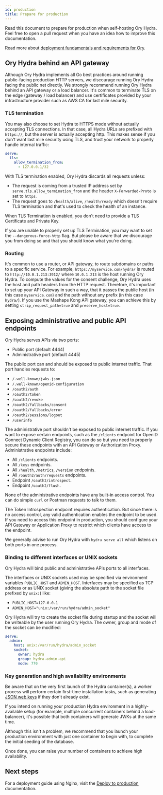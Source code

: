 ```yaml
---
id: production
title: Prepare for production
---
```


Read this document to prepare for production when self-hosting Ory Hydra.  
Feel free to open a pull request when you have an idea how to improve this documentation.

Read more about [deployment fundamentals and requirements for Ory](https://www.ory.sh/docs/ecosystem/deployment).

## Ory Hydra behind an API gateway

Although Ory Hydra implements all Go best practices around running public-facing production HTTP servers, we discourage running
Ory Hydra facing the public net directly. We strongly recommend running Ory Hydra behind an API gateway or a load balancer. It's
common to terminate TLS on the edge (gateway / load balancer) and use certificates provided by your infrastructure provider such
as AWS CA for last mile security.

### TLS termination

You may also choose to set Hydra to HTTPS mode without actually accepting TLS connections. In that case, all Hydra URLs are
prefixed with `https://`, but the server is actually accepting http. This makes sense if you don't want last mile security using
TLS, and trust your network to properly handle internal traffic:

```yaml
serve:
  tls:
    allow_termination_from:
      - 127.0.0.1/32
```

With TLS termination enabled, Ory Hydra discards all requests unless:

- The request is coming from a trusted IP address set by `serve.tls.allow_termination_from` and the header `X-Forwarded-Proto` is
  set to `https`.
- The request goes to `/health/alive`, `/health/ready` which doesn't require TLS termination and that's used to check the health
  of an instance.

When TLS Termination is enabled, you don't need to provide a TLS Certificate and Private Key.

If you are unable to properly set up TLS Termination, you may want to set the `--dangerous-force-http` flag. But please be aware
that we discourage you from doing so and that you should know what you're doing.

### Routing

It's common to use a router, or API gateway, to route subdomains or paths to a specific service. For example,
`https://myservice.com/hydra/` is routed to `http://10.0.1.213:3912/` where `10.0.1.213` is the host running Ory Hydra. To compute
the values for the consent challenge, Ory Hydra uses the host and path headers from the HTTP request. Therefore, it's important to
set up your API Gateway in such a way, that it passes the public host (in this case `myservice.com`) and the path without any
prefix (in this case `hydra/`). If you use the Mashape Kong API gateway, you can achieve this by setting `strip_request_path=true`
and `preserve_host=true.`

## Exposing administrative and public API endpoints

Ory Hydra serves APIs via two ports:

- Public port (default 4444)
- Administrative port (default 4445)

The public port can and should be exposed to public internet traffic. That port handles requests to:

- `/.well-known/jwks.json`
- `/.well-known/openid-configuration`
- `/oauth2/auth`
- `/oauth2/token`
- `/oauth2/revoke`
- `/oauth2/fallbacks/consent`
- `/oauth2/fallbacks/error`
- `/oauth2/sessions/logout`
- `/userinfo`

The administrative port shouldn't be exposed to public internet traffic. If you want to expose certain endpoints, such as the
`/clients` endpoint for OpenID Connect Dynamic Client Registry, you can do so but you need to properly secure these endpoints with
an API Gateway or Authorization Proxy. Administrative endpoints include:

- All `/clients` endpoints.
- All `/keys` endpoints.
- All `/health`, `/metrics`, `/version` endpoints.
- All `/oauth2/auth/requests` endpoints.
- Endpoint `/oauth2/introspect`.
- Endpoint `/oauth2/flush`.

None of the administrative endpoints have any built-in access control. You can do simple `curl` or Postman requests to talk to
them.

The Token Introspection endpoint requires authentication. But since there is no access control, any valid authentication enables
the endpoint to be used. If you need to access this endpoint in production, you should configure your API Gateway or Application
Proxy to restrict which clients have access to the endpoint.

We generally advise to run Ory Hydra with `hydra serve all` which listens on both ports in one process.

### Binding to different interfaces or UNIX sockets

Ory Hydra will bind public and administrative APIs ports to all interfaces.

The interfaces or UNIX sockets used may be specified via environment variables `PUBLIC_HOST` and `ADMIN_HOST`. Interfaces may be
specified as TCP address or as UNIX socket (giving the absolute path to the socket file prefixed by `unix:`) like:

- `PUBLIC_HOST=127.0.0.1`
- `ADMIN_HOST="unix:/var/run/hydra/admin_socket"`

Ory Hydra will try to create the socket file during startup and the socket will be writeable by the user running Ory Hydra. The
owner, group and mode of the socket can be modified:

```yaml
serve:
  admin:
    host: unix:/var/run/hydra/admin_socket
    socket:
      owner: hydra
      group: hydra-admin-api
      mode: 770
```

### Key generation and high availability environments

Be aware that on the very first launch of the Hydra container(s), a worker process will perform certain first-time installation
tasks, such as generating [JSON web keys](jwks.md) if they don't already exist.

If you intend on running your production Hydra environment in a highly-available setup (for example, multiple concurrent
containers behind a load-balancer), it's possible that both containers will generate JWKs at the same time.

Although this isn't a problem, we recommend that you launch your production environment with just one container to begin with, to
complete the initial seeding of the database.

Once done, you can raise your number of containers to achieve high availability.

## Next steps

For a deployment guide using Nginx, visit the [Deploy to production](./guides/deploy-hydra-example.mdx) documentation.
